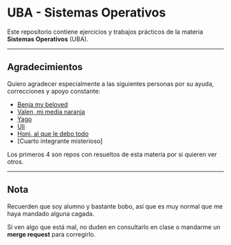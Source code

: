 # UBA - Sistemas Operativos

Este repositorio contiene ejercicios y trabajos prácticos de la materia **Sistemas Operativos** (UBA).

---

## Agradecimientos

Quiero agradecer especialmente a las siguientes personas por su ayuda, correcciones y apoyo constante:

- [Benja my beloved](https://github.com/Benjascaf/UBA/tree/main/Sistemas%20Operativos)
- [Valen, mi media naranja](https://gitlab.com/valn/uba/-/tree/main/Sistemas%20Operativos?ref_type=heads)
- [Yago](https://github.com/yagopajarino/uba-so)
- [Uli](https://ulilopezpacho.notion.site/Sistemas-Operativos-1bfed3df83c680129501d096807fd5dd)
- [Honi, al que le debo todo](https://github.com/honi)
- [Cuarto integrante misterioso]

Los primeros 4 son repos con resueltos de esta materia por si quieren ver otros.

---

## Nota

Recuerden que soy alumno y bastante bobo, así que es muy normal que me haya mandado alguna cagada.

Si ven algo que está mal, no duden en consultarlo en clase o mandarme un **merge request** para corregirlo.

